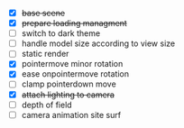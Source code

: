 - [x] ~~base scene~~
- [x] ~~prepare loading managment~~
- [ ] switch to dark theme
- [ ] handle model size according to view size
- [ ] static render
- [x] pointermove minor rotation
- [x] ease onpointermove rotation
- [ ] clamp pointerdown move
- [x] ~~attach lighting to camera~~
- [ ] depth of field
- [ ] camera animation site surf